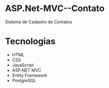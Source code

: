 # ASP.Net-MVC--Contato
Sistema de Cadastro de Contatos

<h1>Tecnologias</h1>

<ul>
    <li>HTML</li>
    <li>CSS</li>
    <li>JavaScript</li>
    <li>ASP.NET MVC</li>
    <li>Entity Framework</li>
    <li>PostgreSQL</li>
</ul>
